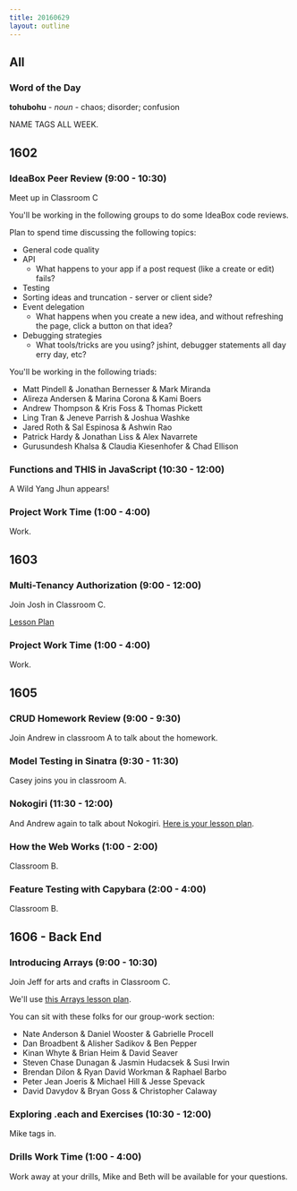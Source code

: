 ```yaml
---
title: 20160629
layout: outline
---
```


## All

### Word of the Day

**tohubohu** - _noun_ - chaos; disorder; confusion

NAME TAGS ALL WEEK.

## 1602

### IdeaBox Peer Review (9:00 - 10:30)

Meet up in Classroom C

You'll be working in the following groups to do some IdeaBox code reviews.

Plan to spend time discussing the following topics:

- General code quality
- API
  - What happens to your app if a post request (like a create or edit) fails?
- Testing
- Sorting ideas and truncation - server or client side?
- Event delegation
  - What happens when you create a new idea, and without refreshing the page, click a button on that idea?
- Debugging strategies
  - What tools/tricks are you using? jshint, debugger statements all day erry day, etc?

You'll be working in the following triads:

* Matt Pindell & Jonathan Bernesser & Mark Miranda
* Alireza Andersen & Marina Corona & Kami Boers
* Andrew Thompson & Kris Foss & Thomas Pickett
* Ling Tran & Jeneve Parrish & Joshua Washke
* Jared Roth & Sal Espinosa & Ashwin Rao
* Patrick Hardy & Jonathan Liss & Alex Navarrete
* Gurusundesh Khalsa & Claudia Kiesenhofer & Chad Ellison

### Functions and THIS in JavaScript (10:30 - 12:00)

A Wild Yang Jhun appears!

### Project Work Time (1:00 - 4:00)

Work.

## 1603

### Multi-Tenancy Authorization (9:00 - 12:00)

Join Josh in Classroom C.

[Lesson Plan](https://github.com/turingschool/lesson_plans/blob/master/ruby_03-professional_rails_applications/multitenancy_authorization.md)

### Project Work Time (1:00 - 4:00)

Work.


## 1605

### CRUD Homework Review (9:00 - 9:30)

Join Andrew in classroom A to talk about the homework.

### Model Testing in Sinatra (9:30 - 11:30)

Casey joins you in classroom A.

### Nokogiri (11:30 - 12:00)

And Andrew again to talk about Nokogiri. [Here is your lesson plan](https://github.com/turingschool/lesson_plans/blob/master/ruby_02-web_applications_with_ruby/introduction_to_nokogiri.markdown).

### How the Web Works (1:00 - 2:00)

Classroom B.

### Feature Testing with Capybara (2:00 - 4:00)

Classroom B.


## 1606 - Back End

### Introducing Arrays (9:00 - 10:30)

Join Jeff for arts and crafts in Classroom C.

We'll use [this Arrays lesson plan](https://github.com/turingschool/lesson_plans/blob/master/ruby_01-object_oriented_programming_with_ruby/arrays.markdown).

You can sit with these folks for our group-work section:

* Nate Anderson & Daniel Wooster & Gabrielle Procell
* Dan Broadbent & Alisher Sadikov & Ben Pepper
* Kinan Whyte & Brian Heim & David Seaver
* Steven Chase Dunagan & Jasmin Hudacsek & Susi Irwin
* Brendan Dilon & Ryan David Workman & Raphael Barbo
* Peter Jean Joeris & Michael Hill & Jesse Spevack
* David Davydov & Bryan Goss & Christopher Calaway

### Exploring .each and Exercises (10:30 - 12:00)

Mike tags in.

### Drills Work Time (1:00 - 4:00)

Work away at your drills, Mike and Beth will be available for your questions.
